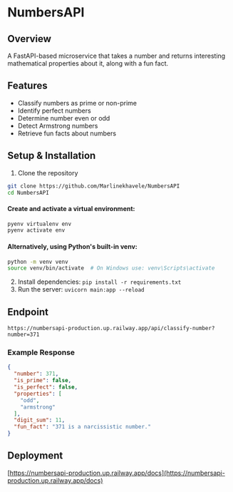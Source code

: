 # NumbersAPI
## Overview
A FastAPI-based microservice that takes a number and returns interesting mathematical properties about it, along with a fun fact.

## Features
- Classify numbers as prime or non-prime
- Identify perfect numbers
- Determine number even or odd
- Detect Armstrong numbers
- Retrieve fun facts about numbers

## Setup & Installation
1. Clone the repository
```bash
git clone https://github.com/Marlinekhavele/NumbersAPI
cd NumbersAPI
```
#### Create and activate a virtual environment:
```bash
pyenv virtualenv env
pyenv activate env
```
#### Alternatively, using Python's built-in venv:
```bash
python -m venv venv
source venv/bin/activate  # On Windows use: venv\Scripts\activate
```
2. Install dependencies: `pip install -r requirements.txt`
3. Run the server: `uvicorn main:app --reload`

## Endpoint
`https://numbersapi-production.up.railway.app/api/classify-number?number=371`

### Example Response
```json
{
  "number": 371,
  "is_prime": false,
  "is_perfect": false,
  "properties": [
    "odd",
    "armstrong"
  ],
  "digit_sum": 11,
  "fun_fact": "371 is a narcissistic number."
}
```
## Deployment
[https://numbersapi-production.up.railway.app/docs](https://numbersapi-production.up.railway.app/docs)


